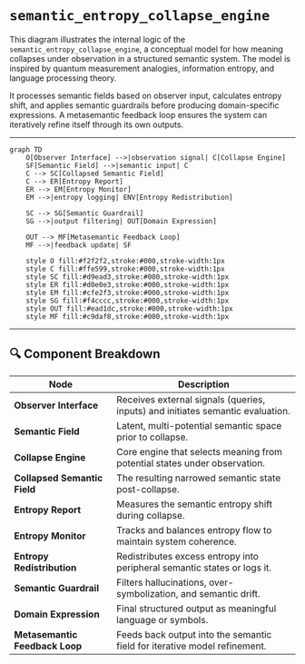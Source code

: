 # `semantic_entropy_collapse_engine`

This diagram illustrates the internal logic of the `semantic_entropy_collapse_engine`, a conceptual model for how meaning collapses under observation in a structured semantic system. The model is inspired by quantum measurement analogies, information entropy, and language processing theory.

It processes semantic fields based on observer input, calculates entropy shift, and applies semantic guardrails before producing domain-specific expressions. A metasemantic feedback loop ensures the system can iteratively refine itself through its own outputs.

---

```mermaid
graph TD
    O[Observer Interface] -->|observation signal| C[Collapse Engine]
    SF[Semantic Field] -->|semantic input| C
    C --> SC[Collapsed Semantic Field]
    C --> ER[Entropy Report]
    ER --> EM[Entropy Monitor]
    EM -->|entropy logging| ENV[Entropy Redistribution]

    SC --> SG[Semantic Guardrail]
    SG -->|output filtering| OUT[Domain Expression]

    OUT --> MF[Metasemantic Feedback Loop]
    MF -->|feedback update| SF

    style O fill:#f2f2f2,stroke:#000,stroke-width:1px
    style C fill:#ffe599,stroke:#000,stroke-width:1px
    style SC fill:#d9ead3,stroke:#000,stroke-width:1px
    style ER fill:#d0e0e3,stroke:#000,stroke-width:1px
    style EM fill:#cfe2f3,stroke:#000,stroke-width:1px
    style SG fill:#f4cccc,stroke:#000,stroke-width:1px
    style OUT fill:#ead1dc,stroke:#000,stroke-width:1px
    style MF fill:#c9daf8,stroke:#000,stroke-width:1px
```

---

## 🔍 Component Breakdown

| Node                           | Description                                                                    |
| ------------------------------ | ------------------------------------------------------------------------------ |
| **Observer Interface**         | Receives external signals (queries, inputs) and initiates semantic evaluation. |
| **Semantic Field**             | Latent, multi-potential semantic space prior to collapse.                      |
| **Collapse Engine**            | Core engine that selects meaning from potential states under observation.      |
| **Collapsed Semantic Field**   | The resulting narrowed semantic state post-collapse.                           |
| **Entropy Report**             | Measures the semantic entropy shift during collapse.                           |
| **Entropy Monitor**            | Tracks and balances entropy flow to maintain system coherence.                 |
| **Entropy Redistribution**     | Redistributes excess entropy into peripheral semantic states or logs it.       |
| **Semantic Guardrail**         | Filters hallucinations, over-symbolization, and semantic drift.                |
| **Domain Expression**          | Final structured output as meaningful language or symbols.                     |
| **Metasemantic Feedback Loop** | Feeds back output into the semantic field for iterative model refinement.      |
